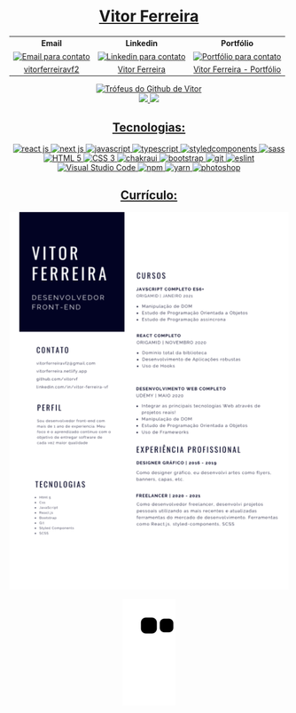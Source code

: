 <a href="https://github.com/vitorvf"> <h1 align="center"> Vitor Ferreira </h1> </a>

<table align="center" style="width:100%">

  <tr>
    <th align="center">
      <b align="center" text-align="center"> Email </b>
    </th>
    <th align="center">
      <b align="center" text-align="center"> Linkedin </b>
    </th>
    <th align="center">
      <b align="center" text-align="center"> Portfólio </b>
    </th>
   
  </tr>

  <tr>
    <td align="center">
      <div align="center" text-align="center"> 
        <a href="mailto:vitorferreiravf2@gmail.com">
          <img align="center" alt="Email para contato" src="https://img.shields.io/badge/Gmail-D14836?style=for-the-badge&logo=gmail&logoColor=white" />
        </a>
      </div>
    </td>
    <td align="center">
      <div align="center" text-align="center">
        <a href="https://www.linkedin.com/in/vitor-ferreira-vf/">
          <img align="center" alt="Linkedin para contato" src="https://img.shields.io/badge/LinkedIn-0077B5?style=for-the-badge&logo=linkedin&logoColor=white" />
        </a>
      </div>
    </td>
    <td align="center">
      <div align="center" text-align="center">
        <a href="https://vitorferreira.netlify.app/" disabled="">
          <img align="center" alt="Portfólio para contato" src="https://img.shields.io/badge/Portfolio-%23000000.svg?style=for-the-badge&logo=firefox&logoColor=#FF7139" />
        </a>
      </div>
    </td>
 
    
  
  </tr>

  <tr>
    <td align="center">
      <a align="center" href="mailto:vitorferreiravf2@gmail.com"> <span align="center" text-align="center"> vitorferreiravf2 </span> </a>
    </td>
    <td align="center">
      <a align="center" href="https://www.linkedin.com/in/vitor-ferreira-vf/"> <span align="center" text-align="center"> Vitor Ferreira </span> </a>
    </td>
    <td align="center">
<a align="center" href="https://vitorferreira.netlify.app/"> <span align="center" text-align="center"> Vitor Ferreira - Portfólio </span> </a>    </td>
    
  </tr>
  </table>
  <div style="width: 100%" align="center">
 <a href="#" disabled=""> <img alt="Trófeus do Github de Vitor" src="https://github-profile-trophy.vercel.app/?username=vitorvf&row=1&count_private=true" /> </a>
</div>


  <div> 
       <div align="center">
      <a href="https://github.com/vitorvf">
      <img height="180em" src="https://github-readme-stats.vercel.app/api?username=vitorvf&show_icons=true&theme=default&include_all_commits=true&count_private=true"/>
      <img height="180em" src="https://github-readme-stats.vercel.app/api/top-langs/?username=vitorvf&layout=compact&langs_count=7&theme=default"/>
    </div>
  </div>
    
 
   <div>
   <h2 align="center"> Tecnologias: </h2>                          
   <div align="center"> <a href="#" disabled=""> 
   <img alt="react js" src="https://img.shields.io/badge/React-20232A?style=for-the-badge&logo=react&logoColor=61DAFB" /> 
   <img alt="next js" src="https://img.shields.io/badge/Next-black?style=for-the-badge&logo=next.js&logoColor=white" /> 
  <img alt="javascript" src="https://img.shields.io/badge/JavaScript-323330?style=for-the-badge&logo=javascript&logoColor=F7DF1E" /> 
  <img alt="typescript" src="https://img.shields.io/badge/TypeScript-007ACC?style=for-the-badge&logo=typescript&logoColor=white" /> 
  <img alt="styledcomponents" src="https://img.shields.io/badge/styled--components-DB7093?style=for-the-badge&logo=styled-components&logoColor=white" /> 
  <img alt="sass" src="https://img.shields.io/badge/Sass-CC6699?style=for-the-badge&logo=sass&logoColor=white" /> 
  <img alt="HTML 5" src="https://img.shields.io/badge/HTML5-E34F26?style=for-the-badge&logo=html5&logoColor=white" /> 
   <img alt="CSS 3" src="https://img.shields.io/badge/CSS3-1572B6?style=for-the-badge&logo=css3&logoColor=white" /> 
   <img alt="chakraui" src="https://img.shields.io/badge/chakra-%234ED1C5.svg?style=for-the-badge&logo=chakraui&logoColor=white" /> 
  <img alt="bootstrap" src="https://img.shields.io/badge/Bootstrap-563D7C?style=for-the-badge&logo=bootstrap&logoColor=white" /> 
  <img alt="git" src="https://img.shields.io/badge/Git-F05032?style=for-the-badge&logo=git&logoColor=white" /> 
  <img alt="eslint" src="https://badges.aleen42.com/src/eslint.svg" height="28" /> 
  <img alt="Visual Studio Code" src="https://img.shields.io/badge/Visual_Studio-5C2D91?style=for-the-badge&logo=visual%20studio&logoColor=white" /> 
  <img alt="npm" src="https://img.shields.io/badge/npm-CB3837?style=for-the-badge&logo=npm&logoColor=white" /> <img alt="yarn" src="https://img.shields.io/badge/Yarn-2C8EBB?style=for-the-badge&logo=yarn&logoColor=white" /> 
  <img alt="photoshop" src="https://img.shields.io/badge/adobe%20photoshop-%2331A8FF.svg?style=for-the-badge&logo=adobe%20photoshop&logoColor=white" /> 
       <div align="center"> <a href="#" disabled=""> 

<div/>
         
## Currículo:


<div align="center">
  <a href="https://raw.githubusercontent.com/vitorvf/vitorvf/master/cv.pdf"> <img src="./output.png" alt="Meu currículo, clique aqui para abrir" /> </a>
</div>


  ![Snake animation](https://github.com/rafaballerini/rafaballerini/blob/output/github-contribution-grid-snake.svg)
 
</div>
       

    
